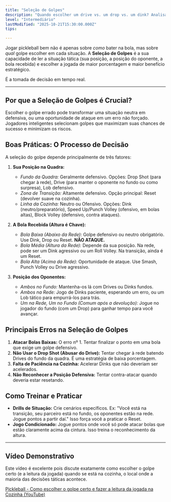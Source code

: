 ```yaml
---
title: "Seleção de Golpes"
description: "Quando escolher um drive vs. um drop vs. um dink? Analisando a posição na quadra, a bola recebida e a posição dos oponentes."
level: "Intermediário"
lastModified: "2025-10-21T15:30:00.000Z"
tips:

---
```


Jogar pickleball bem não é apenas sobre *como* bater na bola, mas sobre *qual* golpe escolher em cada situação. A **Seleção de Golpes** é a sua capacidade de ler a situação tática (sua posição, a posição do oponente, a bola recebida) e escolher a jogada de maior porcentagem e maior benefício estratégico.

É a tomada de decisão em tempo real.

---

## Por que a Seleção de Golpes é Crucial?

Escolher o golpe errado pode transformar uma situação neutra em defensiva, ou uma oportunidade de ataque em um erro não forçado. Jogadores inteligentes selecionam golpes que maximizam suas chances de sucesso e minimizam os riscos.

## Boas Práticas: O Processo de Decisão

A seleção do golpe depende principalmente de três fatores:

1.  **Sua Posição na Quadra:**
    * *Fundo da Quadra:* Geralmente defensivo. Opções: Drop Shot (para chegar à rede), Drive (para manter o oponente no fundo ou como surpresa), Lob defensivo.
    * *Zona de Transição:* Altamente defensivo. Opção principal: Reset (devolver suave na cozinha).
    * *Linha da Cozinha:* Neutro ou Ofensivo. Opções: Dink (neutro/preparatório), Speed Up/Punch Volley (ofensivo, em bolas altas), Block Volley (defensivo, contra ataques).

2.  **A Bola Recebida (Altura é Chave):**
    * *Bola Baixa (Abaixo da Rede):* Golpe defensivo ou neutro obrigatório. Use Dink, Drop ou Reset. **NÃO ATAQUE.**
    * *Bola Média (Altura da Rede):* Depende da sua posição. Na rede, pode ser um Dink agressivo ou um Roll Volley. Na transição, ainda é um Reset.
    * *Bola Alta (Acima da Rede):* Oportunidade de ataque. Use Smash, Punch Volley ou Drive agressivo.

3.  **Posição dos Oponentes:**
    * *Ambos no Fundo:* Mantenha-os lá com Drives ou Dinks fundos.
    * *Ambos na Rede:* Jogo de Dinks paciente, esperando um erro, ou um Lob tático para empurrá-los para trás.
    * *Um na Rede, Um no Fundo (Comum após a devolução):* Jogue no jogador do fundo (com um Drop) para ganhar tempo para você avançar.

## Principais Erros na Seleção de Golpes

1.  **Atacar Bolas Baixas:** O erro nº 1. Tentar finalizar o ponto em uma bola que exige um golpe defensivo.
2.  **Não Usar o Drop Shot (Abusar do Drive):** Tentar chegar à rede batendo Drives do fundo da quadra. É uma estratégia de baixa porcentagem.
3.  **Falta de Paciência na Cozinha:** Acelerar Dinks que não deveriam ser acelerados.
4.  **Não Reconhecer a Posição Defensiva:** Tentar contra-atacar quando deveria estar resetando.

## Como Treinar e Praticar

* **Drills de Situação:** Crie cenários específicos. Ex: "Você está na transição, seu parceiro está no fundo, os oponentes estão na rede. Jogue pontos a partir daí." Isso força você a praticar o Reset.
* **Jogo Condicionado:** Jogue pontos onde você só pode atacar bolas que estão claramente acima da cintura. Isso treina o reconhecimento da altura.

---

## Vídeo Demonstrativo

Este vídeo é excelente pois discute exatamente como escolher o golpe certo (e a leitura da jogada) quando se está na cozinha, o local onde a maioria das decisões táticas acontece.

[Pickleball - Como escolher o golpe certo e fazer a leitura da jogada na Cozinha (YouTube)](https://www.youtube.com/watch?v=kR2m19oXJ1E)

